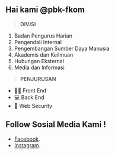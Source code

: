 
## Hai kami @pbk-fkom
>**DIVISI**
1. Badan Pengurus Harian
2. Pengendali Internal
3. Pengembangan Sumber Daya Manusia
4. Akademis dan Keilmuan
5. Hubungan Eksternal
6. Media dan Informasi

>**PENJURUSAN**

- 👨‍💻 Front End
- 💻 Back End
- 🔐 Web Security 

## Follow Sosial Media Kami !
- [Facebook](https://facebook.com/pbk.fkom.uniku/).
- [Instagram](https://instagram.com/pbkfkom_official/).

<!---
pbk-fkom/pbk-fkom is a ✨ special ✨ repository because its `README.md` (this file) appears on your GitHub profile.
You can click the Preview link to take a look at your changes.
--->
